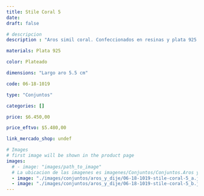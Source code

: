 ```yaml
---
title: Stile Coral 5
date: 
draft: false

# descripcion
description : "Aros simil coral. Confeccionados en resinas y plata 925."

materials: Plata 925

color: Plateado

dimensions: "Largo aro 5.5 cm"

code: 06-18-1019

type: "Conjuntos"

categories: []

price: $6.450,00

price_eftvo: $5.480,00

link_mercado_shop: undef

# Images
# first image will be shown in the product page
images:
  # - image: "images/path_to_image"
  # La ubicacion de las imagenes es imagenes/Conjuntos/Conjuntos.Aros y Dije/06-18-1019-stile-coral-5
  - image: "./images/conjuntos/aros_y_dije/06-18-1019-stile-coral-5_a.jpg"
  - image: "./images/conjuntos/aros_y_dije/06-18-1019-stile-coral-5_b.jpg"
---
```


